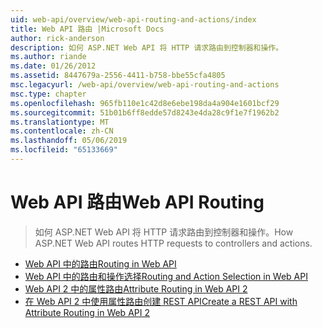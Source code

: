 ```yaml
---
uid: web-api/overview/web-api-routing-and-actions/index
title: Web API 路由 |Microsoft Docs
author: rick-anderson
description: 如何 ASP.NET Web API 将 HTTP 请求路由到控制器和操作。
ms.author: riande
ms.date: 01/26/2012
ms.assetid: 8447679a-2556-4411-b758-bbe55cfa4805
msc.legacyurl: /web-api/overview/web-api-routing-and-actions
msc.type: chapter
ms.openlocfilehash: 965fb110e1c42d8e6ebe198da4a904e1601bcf29
ms.sourcegitcommit: 51b01b6ff8edde57d8243e4da28c9f1e7f1962b2
ms.translationtype: MT
ms.contentlocale: zh-CN
ms.lasthandoff: 05/06/2019
ms.locfileid: "65133669"
---
```

# <a name="web-api-routing"></a><span data-ttu-id="1b545-103">Web API 路由</span><span class="sxs-lookup"><span data-stu-id="1b545-103">Web API Routing</span></span>

> <span data-ttu-id="1b545-104">如何 ASP.NET Web API 将 HTTP 请求路由到控制器和操作。</span><span class="sxs-lookup"><span data-stu-id="1b545-104">How ASP.NET Web API routes HTTP requests to controllers and actions.</span></span>

- [<span data-ttu-id="1b545-105">Web API 中的路由</span><span class="sxs-lookup"><span data-stu-id="1b545-105">Routing in Web API</span></span>](routing-in-aspnet-web-api.md)
- [<span data-ttu-id="1b545-106">Web API 中的路由和操作选择</span><span class="sxs-lookup"><span data-stu-id="1b545-106">Routing and Action Selection in Web API</span></span>](routing-and-action-selection.md)
- [<span data-ttu-id="1b545-107">Web API 2 中的属性路由</span><span class="sxs-lookup"><span data-stu-id="1b545-107">Attribute Routing in Web API 2</span></span>](attribute-routing-in-web-api-2.md)
- [<span data-ttu-id="1b545-108">在 Web API 2 中使用属性路由创建 REST API</span><span class="sxs-lookup"><span data-stu-id="1b545-108">Create a REST API with Attribute Routing in Web API 2</span></span>](create-a-rest-api-with-attribute-routing.md)
